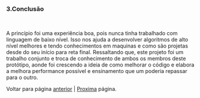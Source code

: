 ### 3.Conclusão
<br>
<p>
A princípio foi uma experiência boa, pois nunca tinha trabalhado com linguagem de baixo nível. Isso nos ajuda a desenvolver algoritmos de alto nível melhores e tendo conhecimentos em maquinas e como são projetas desde do seu início para reta final.  Ressaltando que, este projeto foi um trabalho conjunto e troca de conhecimento de ambos os membros deste protótipo, aonde foi crescendo a ideia de como melhorar o código e elabora a melhora performance possível e ensinamento que um poderia repassar para o outro.
</p>

Voltar para página [anterior](solucao.md)   |   [Proxima](references.md) página. 
